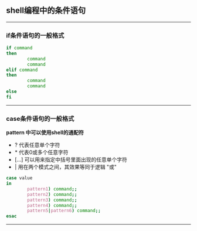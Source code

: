 ## shell编程中的条件语句
---
### if条件语句的一般格式

```sh
if command
then 
        command
        command
elif command
then 
        command
        command
else
fi

```
---

### case条件语句的一般格式
**pattern 中可以使用shell的通配符**
- ? 代表任意单个字符
- \* 代表0或多个任意字符
- [...] 可以用来指定中括号里面出现的任意单个字符
- | 用在两个模式之间，其效果等同于逻辑  "或"
```sh
case value  
in
        pattern1) command;;  
        pattern2) command;;
        pattern3) command;;
        pattern4) command;;
        pattern5|pattern6) command;;
esac

```
---